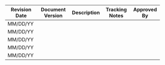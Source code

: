 | Revision Date | Document Version | Description | Tracking Notes | Approved By |
| ------------- | ------------- | ------------- | ------------- | ------------- |
| MM/DD/YY  |  |  |  |  |
| MM/DD/YY |  |  |  |  |
| MM/DD/YY|  |  |  |  |
| MM/DD/YY |  |  |  |  |
| MM/DD/YY|  |  |  |  |


